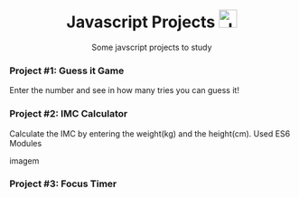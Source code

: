 <h1 align ="center">Javascript Projects <img height="32" src="https://seeklogo.com/images/J/javascript-logo-E967E87D74-seeklogo.com.png" alt="Javascript"/> </h1>
<p align = "center">Some javscript projects to study</p>

<h3>Project #1: Guess it Game</h3>
<p>Enter the number and see in how many tries you can guess it!</p>
<h3>Project #2: IMC Calculator</h3>
<p>Calculate the IMC by entering the weight(kg) and the height(cm). Used <bold>ES6 Modules</bold></p>
<p>imagem</p>
<h3>Project #3: Focus Timer</h3>
